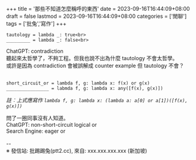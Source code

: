 +++
title = '那些不知道怎麼稱呼的東西'
date = 2023-09-16T16:44:09+08:00
draft = false
lastmod = 2023-09-16T16:44:09+08:00
categories = ['閒聊']
tags = ['批兔','寫作']
+++
```
tautology = lambda _: true<br>
_________ = lambda _: false<br>
```
ChatGPT: contradiction<br>
聽起來太哲學了，不夠工程。但我也說不出為什麼 tautology 不會太哲學。<br>
或許是因為 contradiction 會被誤解成 counter example 但 tautology 不會？<br>
<br>
```
short_circuit_or = lambda f, g: lambda x: f(x) or g(x)
________________ = labmda f, g: lambda x: any([f(x), g(x)])
```
*註︰上式應寫作 `lambda f, g: lambda x: (lambda a: a[0] or a[1])([f(x), g(x)])`*<br>

問了一圈同事沒有人知道。<br>
ChatGPT: non-short-circuit logical or<br>
Search Engine: eager or<br>
<br>
--<br>
※ 發信站: 批踢踢兔(ptt2.cc), 來自: xxx.xxx.xxx.xxx (新加坡)<br>
